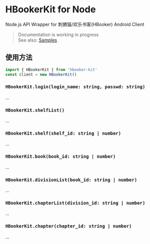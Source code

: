 # HBookerKit for Node

Node.js API Wrapper for 刺猬猫/欢乐书客(HBooker) Android Client

> Documentation is working in progress<br>
> See also: [Samples](./sample/)

## 使用方法

```ts
import { HBookerKit } from 'hbooker-kit'
const client = new HBookerKit()
```

### `HBookerKit.login(login_name: string, passwd: string)`

...

### `HBookerKit.shelfList()`

...

### `HBookerKit.shelf(shelf_id: string | number)`

...

### `HBookerKit.book(book_id: string | number)`

...

### `HBookerKit.divisionList(book_id: string | number)`

...

### `HBookerKit.chapterList(division_id: string | number)`

...

### `HBookerKit.chapter(chapter_id: string | number)`

...
